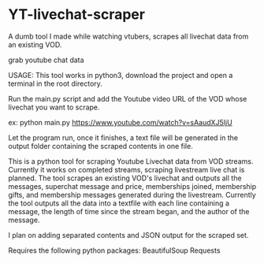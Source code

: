 # YT-livechat-scraper
A dumb tool I made while watching vtubers, scrapes all livechat data from an existing VOD.

grab youtube chat data

USAGE:
  This tool works in python3, download the project and open a terminal in the root directory.
  
  Run the main.py script and add the Youtube video URL of the VOD whose livechat you want to scrape.
  
  ex: python main.py https://www.youtube.com/watch?v=sAaudXJ5IjU
  
  Let the program run, once it finishes, a text file will be generated in the output folder containing the scraped contents in one file.

This is a python tool for scraping Youtube Livechat data from VOD streams. 
Currently it works on completed streams, scraping livestream live chat is planned.
The tool scrapes an existing VOD's livechat and outputs all the messages, superchat message and price, memberships joined, membership gifts, and membership messages 
generated during the livestream.
Currently the tool outputs all the data into a textfile with each line containing a message, the length of time since the stream began, and the author of the message.



I plan on adding separated contents and JSON output for the scraped set.

Requires the following python packages:
  BeautifulSoup
  Requests
  
  
  

